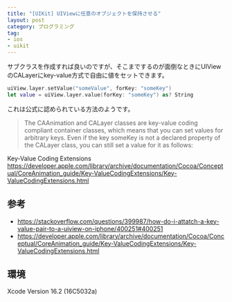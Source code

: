 ```yaml
---
title: "[UIKit] UIViewに任意のオブジェクトを保持させる"
layout: post
category: プログラミング
tag:
- ios
- uikit
---
```


サブクラスを作成すれば良いのですが、そこまでするのが面倒なときにUIViewのCALayerにkey-value方式で自由に値をセットできます。

```swift
uiView.layer.setValue("someValue", forKey: "someKey")
let value = uiView.layer.value(forKey: "someKey") as? String
```

これは公式に認められている方法のようです。

> The CAAnimation and CALayer classes are key-value coding compliant container classes, which means that you can set values for arbitrary keys. Even if the key someKey is not a declared property of the CALayer class, you can still set a value for it as follows:

Key-Value Coding Extensions  
<https://developer.apple.com/library/archive/documentation/Cocoa/Conceptual/CoreAnimation_guide/Key-ValueCodingExtensions/Key-ValueCodingExtensions.html>


## 参考

- <https://stackoverflow.com/questions/399987/how-do-i-attatch-a-key-value-pair-to-a-uiview-on-iphone/400251#400251>
- <https://developer.apple.com/library/archive/documentation/Cocoa/Conceptual/CoreAnimation_guide/Key-ValueCodingExtensions/Key-ValueCodingExtensions.html>


## 環境
Xcode Version 16.2 (16C5032a)
